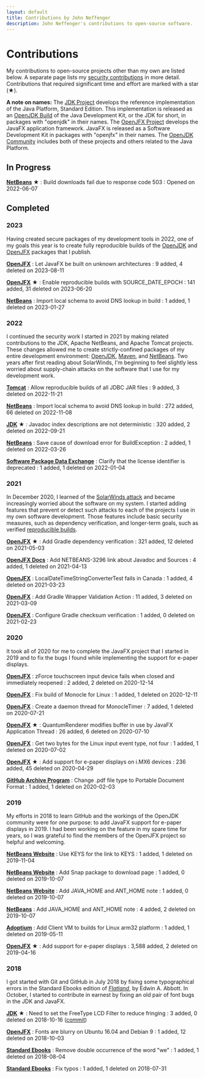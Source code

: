 ```yaml
---
layout: default
title: Contributions by John Neffenger
description: John Neffenger's contributions to open-source software.
---
```


# Contributions

My contributions to open-source projects other than my own are listed below.
A separate page lists my [security contributions](security.html) in more detail.
Contributions that required significant time and effort are marked with a star (★).

**A note on names:**
The [JDK Project](https://openjdk.org/projects/jdk/) develops the reference implementation of the Java Platform, Standard Edition.
This implementation is released as an [OpenJDK Build](https://jdk.java.net/) of the Java Development Kit, or the JDK for short, in packages with "openjdk" in their names.
The [OpenJFX Project](https://openjdk.org/projects/openjfx/) develops the JavaFX application framework.
JavaFX is released as a Software Development Kit in packages with "openjfx" in their names.
The [OpenJDK Community](https://openjdk.org/) includes both of these projects and others related to the Java Platform.

## In Progress

**[NetBeans](https://github.com/apache/netbeans/pull/4206)** ★
: Build downloads fail due to response code 503
: Opened on 2022-06-07

## Completed

### 2023

Having created secure packages of my development tools in 2022, one of my goals this year is to create fully reproducible builds of the [OpenJDK](https://github.com/jgneff/openjdk) and [OpenJFX](https://github.com/jgneff/openjfx) packages that I publish.

**[OpenJFX](https://github.com/openjdk/jfx/pull/1124)**
: Let JavaFX be built on unknown architectures
: 9 added, 4 deleted on 2023-08-11

**[OpenJFX](https://github.com/openjdk/jfx/pull/446)** ★
: Enable reproducible builds with SOURCE_DATE_EPOCH
: 141 added, 31 deleted on 2023-06-20

**[NetBeans](https://github.com/apache/netbeans/pull/5372)**
: Import local schema to avoid DNS lookup in build
: 1 added, 1 deleted on 2023-01-27

### 2022

I continued the security work I started in 2021 by making related contributions to the JDK, Apache NetBeans, and Apache Tomcat projects.
These changes allowed me to create strictly-confined packages of my entire development environment: [OpenJDK](https://github.com/jgneff/openjdk), [Maven](https://github.com/jgneff/strictly-maven), and [NetBeans](https://github.com/jgneff/strictly-netbeans).
Two years after first reading about SolarWinds, I'm beginning to feel slightly less worried about supply-chain attacks on the software that I use for my development work.

**[Tomcat](https://github.com/apache/tomcat/pull/566)**
: Allow reproducible builds of all JDBC JAR files
: 9 added, 3 deleted on 2022-11-21

**[NetBeans](https://github.com/apache/netbeans/pull/4933)**
: Import local schema to avoid DNS lookup in build
: 272 added, 66 deleted on 2022-11-08

**[JDK](https://github.com/openjdk/jdk/pull/10070)** ★
: Javadoc index descriptions are not deterministic
: 320 added, 2 deleted on 2022-09-21

**[NetBeans](https://github.com/apache/netbeans/pull/3873)**
: Save cause of download error for BuildException
: 2 added, 1 deleted on 2022-03-26

**[Software Package Data Exchange](https://github.com/spdx/LicenseListPublisher/pull/128)**
: Clarify that the license identifier is deprecated
: 1 added, 1 deleted on 2022-01-04

### 2021

In December 2020, I learned of the [SolarWinds attack](https://www.linux.com/news/preventing-supply-chain-attacks-like-solarwinds/) and became increasingly worried about the software on my system.
I started adding features that prevent or detect such attacks to each of the projects I use in my own software development.
Those features include basic security measures, such as dependency verification, and longer-term goals, such as verified [reproducible builds](https://reproducible-builds.org/).

**[OpenJFX](https://github.com/openjdk/jfx/pull/437)** ★
: Add Gradle dependency verification
: 321 added, 12 deleted on 2021-05-03

**[OpenJFX Docs](https://github.com/openjfx/openjfx-docs/pull/122)**
: Add NETBEANS-3296 link about Javadoc and Sources
: 4 added, 1 deleted on 2021-04-13

**[OpenJFX](https://github.com/openjdk/jfx/pull/438)**
: LocalDateTimeStringConverterTest fails in Canada
: 1 added, 4 deleted on 2021-03-23

**[OpenJFX](https://github.com/openjdk/jfx/pull/419)**
: Add Gradle Wrapper Validation Action
: 11 added, 3 deleted on 2021-03-09

**[OpenJFX](https://github.com/openjdk/jfx/pull/411)**
: Configure Gradle checksum verification
: 1 added, 0 deleted on 2021-02-23

### 2020

It took all of 2020 for me to complete the JavaFX project that I started in 2019 and to fix the bugs I found while implementing the support for e-paper displays.

**[OpenJFX](https://github.com/openjdk/jfx/pull/258)**
: zForce touchscreen input device fails when closed and immediately reopened
: 2 added, 2 deleted on 2020-12-14

**[OpenJFX](https://github.com/openjdk/jfx/pull/350)**
: Fix build of Monocle for Linux
: 1 added, 1 deleted on 2020-12-11

**[OpenJFX](https://github.com/openjdk/jfx/pull/256)**
: Create a daemon thread for MonocleTimer
: 7 added, 1 deleted on 2020-07-21

**[OpenJFX](https://github.com/openjdk/jfx/pull/255)** ★
: QuantumRenderer modifies buffer in use by JavaFX Application Thread
: 26 added, 6 deleted on 2020-07-10

**[OpenJFX](https://github.com/openjdk/jfx/pull/257)**
: Get two bytes for the Linux input event type, not four
: 1 added, 1 deleted on 2020-07-02

**[OpenJFX](https://github.com/openjdk/jfx/pull/60)** ★
: Add support for e-paper displays on i.MX6 devices
: 236 added, 45 deleted on 2020-04-29

**[GitHub Archive Program](https://github.com/github/archive-program/pull/16)**
: Change .pdf file type to Portable Document Format
: 1 added, 1 deleted on 2020-02-03

### 2019

My efforts in 2018 to learn GitHub and the workings of the OpenJDK community were for one purpose: to add JavaFX support for e-paper displays in 2019.
I had been working on the feature in my spare time for years, so I was grateful to find the members of the OpenJFX project so helpful and welcoming.

**[NetBeans Website](https://github.com/apache/netbeans-website/pull/427)**
: Use KEYS for the link to KEYS
: 1 added, 1 deleted on 2019-11-04

**[NetBeans Website](https://github.com/apache/netbeans-website/pull/417)**
: Add Snap package to download page
: 1 added, 0 deleted on 2019-10-07

**[NetBeans Website](https://github.com/apache/netbeans-website/pull/416)**
: Add JAVA_HOME and ANT_HOME note
: 1 added, 0 deleted on 2019-10-07

**[NetBeans](https://github.com/apache/netbeans/pull/1554)**
: Add JAVA_HOME and ANT_HOME note
: 4 added, 2 deleted on 2019-10-07

**[Adoptium](https://github.com/adoptium/temurin-build/pull/1078)**
: Add Client VM to builds for Linux arm32 platform
: 1 added, 1 deleted on 2019-05-11

**[OpenJFX](https://github.com/javafxports/openjdk-jfx/pull/369)** ★
: Add support for e-paper displays
: 3,588 added, 2 deleted on 2019-04-16

### 2018

I got started with Git and GitHub in July 2018 by fixing some typographical errors in the Standard Ebooks edition of [*Flatland*](https://standardebooks.org/ebooks/edwin-a-abbott/flatland), by Edwin A. Abbott.
In October, I started to contribute in earnest by fixing an old pair of font bugs in the JDK and JavaFX.

**[JDK](https://github.com/jgneff/openjdk-freetype)** ★
: Need to set the FreeType LCD Filter to reduce fringing
: 3 added, 0 deleted on 2018-10-16 ([commit](https://github.com/openjdk/jdk/commit/0ed2c6c2957269d1342610b6d0382a2f8052f167))

**[OpenJFX](https://github.com/javafxports/openjdk-jfx/pull/235)**
: Fonts are blurry on Ubuntu 16.04 and Debian 9
: 1 added, 12 deleted on 2018-10-03

**[Standard Ebooks](https://github.com/standardebooks/edwin-a-abbott_flatland/pull/3)**
: Remove double occurrence of the word "we"
: 1 added, 1 deleted on 2018-08-04

**[Standard Ebooks](https://github.com/standardebooks/edwin-a-abbott_flatland/pull/2)**
: Fix typos
: 1 added, 1 deleted on 2018-07-31
